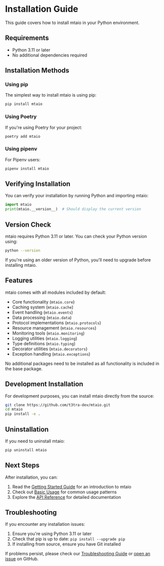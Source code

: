 # Installation Guide

This guide covers how to install mtaio in your Python environment.

## Requirements

- Python 3.11 or later
- No additional dependencies required

## Installation Methods

### Using pip

The simplest way to install mtaio is using pip:

```bash
pip install mtaio
```

### Using Poetry

If you're using Poetry for your project:

```bash
poetry add mtaio
```

### Using pipenv

For Pipenv users:

```bash
pipenv install mtaio
```

## Verifying Installation

You can verify your installation by running Python and importing mtaio:

```python
import mtaio
print(mtaio.__version__)  # Should display the current version
```

## Version Check

mtaio requires Python 3.11 or later. You can check your Python version using:

```bash
python --version
```

If you're using an older version of Python, you'll need to upgrade before installing mtaio.

## Features

mtaio comes with all modules included by default:

- Core functionality (`mtaio.core`)
- Caching system (`mtaio.cache`)
- Event handling (`mtaio.events`)
- Data processing (`mtaio.data`)
- Protocol implementations (`mtaio.protocols`)
- Resource management (`mtaio.resources`)
- Monitoring tools (`mtaio.monitoring`)
- Logging utilities (`mtaio.logging`)
- Type definitions (`mtaio.typing`)
- Decorator utilities (`mtaio.decorators`)
- Exception handling (`mtaio.exceptions`)

No additional packages need to be installed as all functionality is included in the base package.

## Development Installation

For development purposes, you can install mtaio directly from the source:

```bash
git clone https://github.com/t3tra-dev/mtaio.git
cd mtaio
pip install -e .
```

## Uninstallation

If you need to uninstall mtaio:

```bash
pip uninstall mtaio
```

## Next Steps

After installation, you can:

1. Read the [Getting Started Guide](getting-started.md) for an introduction to mtaio
2. Check out [Basic Usage](basic-usage.md) for common usage patterns
3. Explore the [API Reference](../api/index.md) for detailed documentation

## Troubleshooting

If you encounter any installation issues:

1. Ensure you're using Python 3.11 or later
2. Check that pip is up to date: `pip install --upgrade pip`
3. If installing from source, ensure you have Git installed

If problems persist, please check our [Troubleshooting Guide](troubleshooting.md) or [open an issue](https://github.com/t3tra-dev/mtaio/issues) on GitHub.
